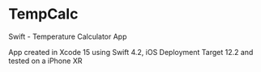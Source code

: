 # TempCalc
Swift - Temperature Calculator App

App created in Xcode 15 using Swift 4.2, iOS Deployment Target 12.2 and tested on a iPhone XR 
